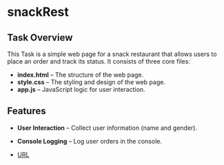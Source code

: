 # snackRest

  ## Task Overview
  This Task is a simple web page for a snack restaurant that allows users to place an order and track its status. It consists of three core files:
  - **index.html** – The structure of the web page.
  - **style.css** – The styling and design of the web page.
  - **app.js** – JavaScript logic for user interaction.
  ## Features
  - **User Interaction** – Collect user information (name and gender).
  - **Console Logging** – Log user orders in the console.

  - [URL](https://ranasalameh-63.github.io/a-snacks-restaurant/)
